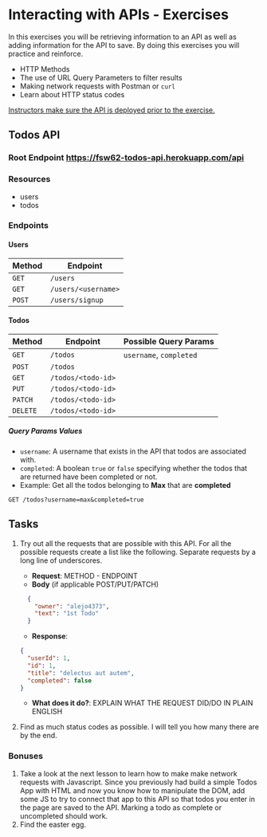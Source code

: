 # Interacting with APIs - Exercises 

In this exercises you will be retrieving information to an API as well as adding information for the API to save. By doing this exercises you will practice and reinforce.
* HTTP Methods
* The use of URL Query Parameters to filter results
* Making network requests with Postman or `curl`
* Learn about HTTP status codes

[Instructors make sure the API is deployed prior to the exercise.](https://github.com/joinpursuit/PCW62-Todos-API)

##  Todos API
### Root Endpoint https://fsw62-todos-api.herokuapp.com/api

### Resources
* users
* todos

### Endpoints

#### Users
| Method | Endpoint            |
| ------ | ------------------- |
| `GET`  | `/users`            |
| `GET`  | `/users/<username>` |
| `POST` | `/users/signup`     |

#### Todos
| Method   | Endpoint           | Possible Query Params   |
| -------- | ------------------ | ----------------------- |
| `GET`    | `/todos`           | `username`, `completed` |
| `POST`   | `/todos`           |                         |
| `GET`    | `/todos/<todo-id>` |                         |
| `PUT`    | `/todos/<todo-id>` |                         |
| `PATCH`  | `/todos/<todo-id>` |                         |
| `DELETE` | `/todos/<todo-id>` |                         |

##### Query Params Values
* `username`: A username that exists in the API that todos are associated with.
* `completed`: A boolean `true` or `false` specifying whether the todos that are returned have been completed or not.
* Example: Get all the todos belonging to **Max** that are **completed**
```
GET /todos?username=max&completed=true
```
## Tasks
1. Try out all the requests that are possible with this API. For all the possible requests create a list like the following.
Separate requests by a long line of underscores.
    * **Request**: METHOD - ENDPOINT
    * **Body** (if applicable POST/PUT/PATCH)
    ```json
      {
        "owner": "alejo4373",
        "text": "1st Todo"
      }
    ```
    * **Response**:
    ```json
    {
      "userId": 1,
      "id": 1,
      "title": "delectus aut autem",
      "completed": false
    }
    ```
    * **What does it do?**: EXPLAIN WHAT THE REQUEST DID/DO IN PLAIN ENGLISH

2. Find as much status codes as possible. I will tell you how many there are by the end.

### Bonuses
1. Take a look at the next lesson to learn how to make make network requests with Javascript.
Since you previously had build a simple Todos App with HTML and now you know how to manipulate
the DOM, add some JS to try to connect that app to this API so that todos you enter in the page 
are saved to the API. Marking a todo as complete or uncompleted should work.
2. Find the easter egg.
